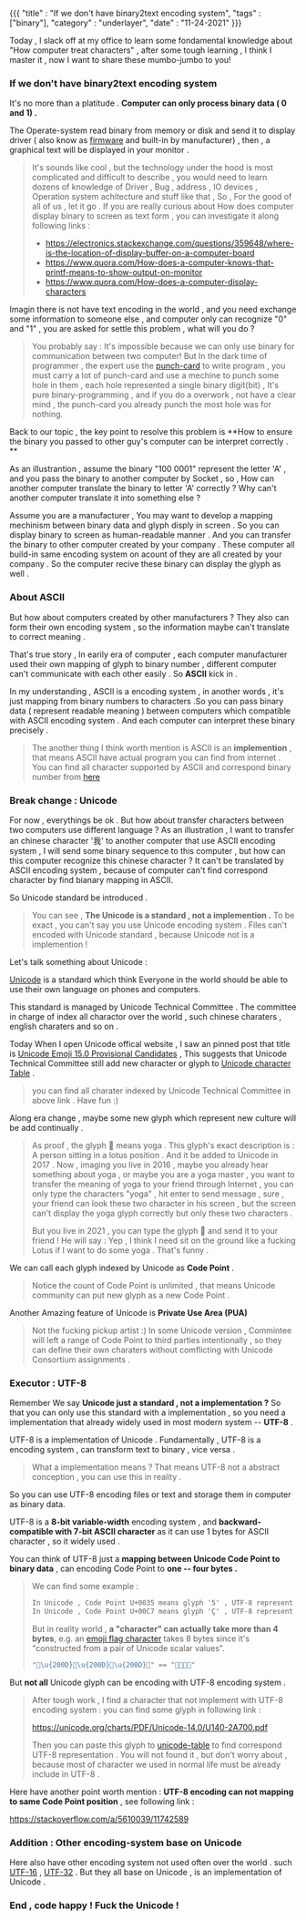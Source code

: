 {{{
    "title"    : "If we don't have binary2text encoding system",
    "tags"     : ["binary"],
    "category" : "underlayer",
    "date"     : "11-24-2021"
}}}

Today , I slack off at my office to learn some fondamental knowledge about "How computer treat characters" , after some tough learning , I think I master it , now I want to share these mumbo-jumbo to you!

### If we don't have binary2text encoding system

It's no more than a platitude . **Computer can only process binary data ( 0 and 1) .**

The Operate-system read binary from memory or disk and send it to display driver ( also know as [firmware](https://superuser.com/a/886221) and built-in by manufacturer)  , then , a graphical text will be displayed in your monitor .
> It's sounds like cool , but the technology under the hood is most complicated and difficult to describe , you would need to learn dozens of knowledge of Driver , Bug , address , IO devices , Operation system achitecture and stuff like that , So , For the good of all of us  , let it go .
> If you are really curious about How does computer display binary to screen as text form , you can investigate it along following links :
> * https://electronics.stackexchange.com/questions/359648/where-is-the-location-of-display-buffer-on-a-computer-board
> * https://www.quora.com/How-does-a-computer-knows-that-printf-means-to-show-output-on-monitor
> * https://www.quora.com/How-does-a-computer-display-characters

Imagin there is not have text encoding in the world , and you need exchange some information to someone else , and computer only can recognize "0" and "1" , you are asked for settle this problem , what will you do ?

> You probably say : It's impossible because we can only use binary for communication between two computer!
But In the dark time of programmer , the expert use the [punch-card](https://en.wikipedia.org/wiki/Punched_card) to write program , you must carry a lot of punch-card and use a mechine to punch some hole in them , each hole represented a single binary digit(bit) , It's pure binary-programming , and if you do a overwork , not have a clear mind , the punch-card you already punch the most hole was for nothing.

Back to our topic , the key point to resolve this problem is **How to ensure the binary you passed to other guy's computer can be interpret correctly . **

As an illustrantion , assume the binary "100 0001" represent the letter 'A' , and you pass the binary to another computer by Socket , so , How can another computer translate the binary to letter 'A' correctly ? Why can't another computer translate it into something else ?

Assume you are a manufacturer , You may want to develop a mapping mechinism between binary data and glyph disply in screen . So you can display binary to screen as human-readable manner . And you can transfer the binary to other computer created by your company . These computer all build-in same encoding system on acount of they are all created by your company . So the computer recive these binary can display the glyph as well .

### About ASCII

But how about computers created by other manufacturers ? They also can form their own encoding system , so the information maybe can't translate to correct meaning .

That's true story , In earily era of computer  , each computer manufacturer used their own mapping of glyph to binary number , different computer can't communicate with each other easily . So **ASCII** kick in .

In my understanding , ASCII is a encoding system , in another words , it's just mapping from binary numbers to characters .So you can pass binary data ( represent readable meaning ) between computers which compatible with ASCII encoding system . And each computer can interpret these binary precisely .

> The another thing I think worth mention is ASCII is an **implemention** , that means ASCII have actual program you can find from internet .
> You can find all character supported by ASCII and correspond binary number from [here](https://en.wikipedia.org/wiki/ASCII)

### Break change : Unicode

For now , everythings be ok . But how about transfer characters between two computers use different language ? As an illustration , I want to transfer an chinese character '我' to another computer that use ASCII encoding system , I will send some binary sequence to this computer , but how can this computer recognize this chinese character  ? It can't be translated by ASCII encoding system , because of computer can't find correspond character by find bianary mapping in ASCII.

So Unicode standard be introduced .
> You can see , **The Unicode is a standard , not a implemention .** To be exact , you can't say you use Unicode encoding system . Files can't encoded with Unicode standard , because Unicode not is a implemention !

Let's talk something about Unicode  :

[Unicode](https://home.unicode.org/) is a standard which think  Everyone in the world should be able to use their own language on phones and computers.

This standard is managed by Unicode Technical Committee . The committee in charge of index all charactor over the world , such chinese charaters , english charaters and so on .

Today When I open Unicode offical website , I saw an pinned post that title is [Unicode Emoji 15.0 Provisional Candidates](https://home.unicode.org/unicode-emoji-15-0-provisional-candidates/) , This suggests that Unicode Technical Committee still add new character or glyph to [Unicode character Table](https://unicode-table.com/en) .
> you can find all charater indexed by Unicode Technical Committee in above link . Have fun :)

Along era change , maybe some new  glyph which represent new culture will be add continually  .

>As proof , the glyph 🧘  means yoga . This glyph's exact description is  : A person sitting in a lotus position . And it be added to Unicode in 2017 .   Now , imaging you live in 2016 , maybe you already hear something about yoga , or maybe you are a yoga master , you want to transfer the meaning of yoga to your friend through Internet , you can only type the characters "yoga"  , hit enter to send message , sure  , your friend can look these two character in his screen ,  but the screen can't display  the yoga glyph correctly but only these two characters .
>
>But you live in 2021 , you can type the glyph 🧘  and send it to your friend ! He will say : Yep , I think I need sit on the ground like a fucking Lotus if I want to do some yoga . That's funny .

We can call each glyph indexed by Unicode as **Code Point** .
> Notice the count of Code Point is unlimited , that means Unicode community can put new  glyph as a new Code Point .

Another Amazing feature of Unicode is **Private Use Area (PUA)**
> Not the fucking pickup artist  :)
> In some Unicode version , Commintee will left a range of Code Point to third parties intentionally , so they can define their own charaters without comflicting with Unicode Consortium assignments .

### Executor  : UTF-8

Remember We say **Unicode just a standard , not a implementation  ?**
So that you can only use this standard with a implementation ,  so you need a implementation that already widely used in most modern system -- **UTF-8** .

UTF-8 is a implementation of Unicode .
Fundamentally , UTF-8 is a encoding system , can transform text to binary , vice versa .
> What a implementation means ? That means UTF-8 not a abstract  conception , you can use this in reality .

So you can use UTF-8 encoding files or text and storage them in computer as binary data.

UTF-8 is a **8-bit variable-width** encoding system , and **backward-compatible with 7-bit ASCII character** as it can use 1 bytes for ASCII character , so it widely used .

You can think of UTF-8 just a **mapping between Unicode Code Point to binary data** , can encoding Code Point to **one -- four bytes .**
> We can find some example :
> ```Markdown
> In Unicode , Code Point U+0035 means glyph '5' , UTF-8 represent this codepoint as binary data : 00110101
> In Unicode , Code Point U+00C7 means glyph 'Ç' , UTF-8 represent this codepoint as binary data : 11000011 10000111
>```
> But in reality world , **a "character" can actually take more than 4 bytes**, e.g. an  [emoji flag character](https://en.wikipedia.org/wiki/Regional_indicator_symbol)  takes 8 bytes since it's "constructed from a pair of Unicode scalar values".
> ```javaScript
> "👩\u{200D}👩\u{200D}👦\u{200D}👦" == "👩‍👩‍👦‍👦"
> ```

But **not all** Unicode glyph can be encoding with UTF-8 encoding system .
> After tough work , I find a character that not implement with UTF-8 encoding system :
> you can find some glyph in following link :
> 
> https://unicode.org/charts/PDF/Unicode-14.0/U140-2A700.pdf
> 
> Then you can paste this glyph to [unicode-table](https://unicode-table.com/en/) to find correspond UTF-8 representation .
> You will not found it , but don't worry about , because most of character we used in normal life must be already include in   UTF-8 .

Here have another point worth mention :  **UTF-8 encoding can not mapping to same Code Point position** , see following link :

https://stackoverflow.com/a/5610039/11742589

### Addition : Other encoding-system base on Unicode
Here also have other encoding system not used often over the world . such [UTF-16](https://en.wikipedia.org/wiki/UTF-16) ,
[UTF-32](https://en.wikipedia.org/wiki/UTF-32) .
But they all base on Unicode , is an implementation of Unicode .

### End , code happy ! Fuck the Unicode !
